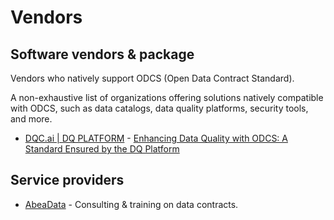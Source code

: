 # Vendors

## Software vendors & package

Vendors who natively support ODCS (Open Data Contract Standard).

A non-exhaustive list of organizations offering solutions natively compatible with ODCS, such as data catalogs, data quality platforms, security tools, and more.

* [DQC.ai | DQ PLATFORM](https://www.dqc.ai/dqc-platform) - [Enhancing Data Quality with ODCS: A Standard Ensured by the DQ Platform
](https://www.dqc.ai/post/enhancing-data-quality-with-odcs-a-standard-ensured-by-the-dq-platform)

## Service providers

* [AbeaData](https://abeadata.com) - Consulting & training on data contracts.
  
